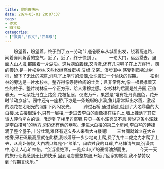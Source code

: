```yaml
---
title: 假期真快乐
date: 2024-05-01 20:07:37
tags:
- 作文
- 四年级
categories:
- ["教育","作文","四年级"]
---
```

&emsp;&emsp;盼望着，盼望着，终于到了五一劳动节,爸爸驱车从城里出发，绕着高速路，闻着鼻间新香的空气，近了，近了，终于快到了。
&emsp;&emsp;一进大门，远远望去，里面人山人海,都围着一片湖泊。这片湖泊碧绿,又清澈,还有几只鸭子在上方穿行，湖的旁边,是一片松树林,这些松树高耸挺拔,又绿,又密。漫步其中,感受到风拂过树梢，留下了无比的凉爽,消除了上学时的烦恼,让你渡过一个愉快的假期。
&emsp;&emsp;松树林的旁边是一片水杉林，整齐得像等待检阅的士兵；且非常高大,像一根根撑着天空的柱子。整片树林呈一个正方形，给人肃穆之感。水杉林的后面是牡丹园,正值春天，一朵朵牡丹立上路旁,花枝招展，仪态万千，果然是“唯有牡丹真国色，花开时节动京城”。园中还有一座桥,下方是一条蜿蜒的小溪,鱼儿常常跃出水面，激起的浪花在太阳光的照射下闪闪发光。
&emsp;&emsp;跨过石桥,通过锁道,就到了大名鼎鼎的大白楼.太白楼很矮小,只有一层楼,一走进去李白的画像挂在柱子上,墙上挂满了其它诗人评价李白的诗。我走到了楼里的窗旁,只见一条小溪奔流不息,传说这条小溪就是李白捞月"的地方,旁边还有他的墓呢。走进大白楼的第二个房间,李白写的诗挂满了整个屋子,十分壮观,难怪有这么多人来看大白楼呢!
&emsp;&emsp;三台阁就耸立在大白楼旁,采石矾最高层就在此楼,我咬着牙一步步地向上爬,费了九牛二虎之力才爬了上去，从高处俯视,大白楼只算是个“弟弟”。风吹过我的耳畔,立马神清气爽,沉浸其中,必让人心旷神怡，“会当凌绝顶，一览众山小”的豪情油然而生。
&emsp;&emsp;今天一天的旅行让我感到无比的快乐,回到酒店重整旗鼓,开始了回家的旅程,我不禁赞叹到:“假期真快乐。”